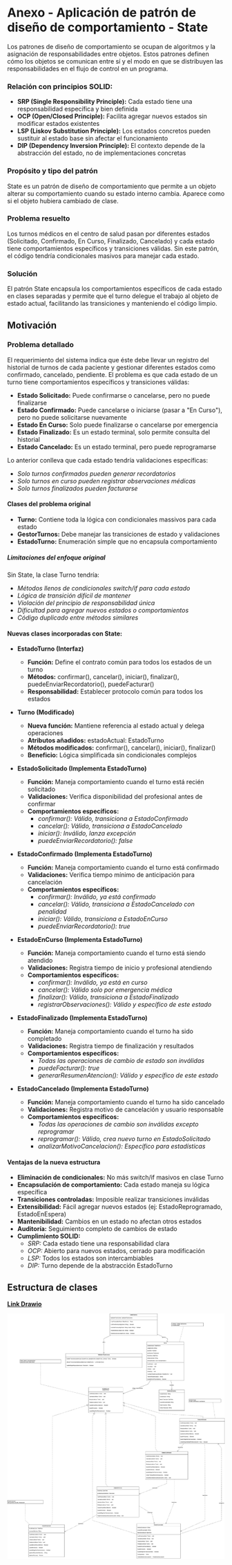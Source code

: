 # Anexo - Aplicación de patrón de diseño de comportamiento - State

Los patrones de diseño de comportamiento se ocupan de algoritmos y la asignación de responsabilidades entre objetos. Estos patrones definen cómo los objetos se comunican entre sí y el modo en que se distribuyen las responsabilidades en el flujo de control en un programa.

### Relación con principios SOLID:

+ **SRP (Single Responsibility Principle):** Cada estado tiene una responsabilidad específica y bien definida
+ **OCP (Open/Closed Principle):** Facilita agregar nuevos estados sin modificar estados existentes
+ **LSP (Liskov Substitution Principle):** Los estados concretos pueden sustituir al estado base sin afectar el funcionamiento
+ **DIP (Dependency Inversion Principle):** El contexto depende de la abstracción del estado, no de implementaciones concretas

### Propósito y tipo del patrón

State es un patrón de diseño de comportamiento que permite a un objeto alterar su comportamiento cuando su estado interno cambia. Aparece como si el objeto hubiera cambiado de clase.

### Problema resuelto

Los turnos médicos en el centro de salud pasan por diferentes estados (Solicitado, Confirmado, En Curso, Finalizado, Cancelado) y cada estado tiene comportamientos específicos y transiciones válidas. Sin este patrón, el código tendría condicionales masivos para manejar cada estado.

### Solución

El patrón State encapsula los comportamientos específicos de cada estado en clases separadas y permite que el turno delegue el trabajo al objeto de estado actual, facilitando las transiciones y manteniendo el código limpio.

## Motivación

### Problema detallado

El requerimiento del sistema indica que éste debe llevar un registro del historial de turnos de cada paciente y gestionar diferentes estados como confirmado, cancelado, pendiente. El problema es que cada estado de un turno tiene comportamientos específicos y transiciones válidas:

+ **Estado Solicitado:** Puede confirmarse o cancelarse, pero no puede finalizarse
+ **Estado Confirmado:** Puede cancelarse o iniciarse (pasar a "En Curso"), pero no puede solicitarse nuevamente
+ **Estado En Curso:** Solo puede finalizarse o cancelarse por emergencia
+ **Estado Finalizado:** Es un estado terminal, solo permite consulta del historial
+ **Estado Cancelado:** Es un estado terminal, pero puede reprogramarse

Lo anterior conlleva que cada estado tendría validaciones específicas:

- *Solo turnos confirmados pueden generar recordatorios*
- *Solo turnos en curso pueden registrar observaciones médicas*
- *Solo turnos finalizados pueden facturarse*

#### Clases del problema original

+ **Turno:** Contiene toda la lógica con condicionales massivos para cada estado
+ **GestorTurnos:** Debe manejar las transiciones de estado y validaciones
+ **EstadoTurno:** Enumeración simple que no encapsula comportamiento

##### Limitaciones del enfoque original

Sin State, la clase Turno tendría:
+ *Métodos llenos de condicionales switch/if para cada estado*
+ *Lógica de transición difícil de mantener*
+ *Violación del principio de responsabilidad única*
+ *Dificultad para agregar nuevos estados o comportamientos*
+ *Código duplicado entre métodos similares*

#### Nuevas clases incorporadas con State:

+ **EstadoTurno (Interfaz)**
  - **Función:** Define el contrato común para todos los estados de un turno
  - **Métodos:** confirmar(), cancelar(), iniciar(), finalizar(), puedeEnviarRecordatorio(), puedeFacturar()
  - **Responsabilidad:** Establecer protocolo común para todos los estados

+ **Turno (Modificado)**
  - **Nueva función:** Mantiene referencia al estado actual y delega operaciones
  - **Atributos añadidos:** estadoActual: EstadoTurno
  - **Métodos modificados:** confirmar(), cancelar(), iniciar(), finalizar()
  - **Beneficio:** Lógica simplificada sin condicionales complejos

+ **EstadoSolicitado (Implementa EstadoTurno)**
  - **Función:** Maneja comportamiento cuando el turno está recién solicitado
  - **Validaciones:** Verifica disponibilidad del profesional antes de confirmar
  - **Comportamientos específicos:**
      * *confirmar(): Válido, transiciona a EstadoConfirmado*
      * *cancelar(): Válido, transiciona a EstadoCancelado*
      * *iniciar(): Inválido, lanza excepción*
      * *puedeEnviarRecordatorio(): false*

+ **EstadoConfirmado (Implementa EstadoTurno)**
  - **Función:** Maneja comportamiento cuando el turno está confirmado
  - **Validaciones:** Verifica tiempo mínimo de anticipación para cancelación
  - **Comportamientos específicos:**
      * *confirmar(): Inválido, ya está confirmado*
      * *cancelar(): Válido, transiciona a EstadoCancelado con penalidad*
      * *iniciar(): Válido, transiciona a EstadoEnCurso*
      * *puedeEnviarRecordatorio(): true*

+ **EstadoEnCurso (Implementa EstadoTurno)**
  - **Función:** Maneja comportamiento cuando el turno está siendo atendido
  - **Validaciones:** Registra tiempo de inicio y profesional atendiendo
  - **Comportamientos específicos:**
      * *confirmar(): Inválido, ya está en curso*
      * *cancelar(): Válido solo por emergencia médica*
      * *finalizar(): Válido, transiciona a EstadoFinalizado*
      * *registrarObservaciones(): Válido y específico de este estado*

+ **EstadoFinalizado (Implementa EstadoTurno)**
  - **Función:** Maneja comportamiento cuando el turno ha sido completado
  - **Validaciones:** Registra tiempo de finalización y resultados
  - **Comportamientos específicos:**
      * *Todas las operaciones de cambio de estado son inválidas*
      * *puedeFacturar(): true*
      * *generarResumenAtencion(): Válido y específico de este estado*

+ **EstadoCancelado (Implementa EstadoTurno)**
  - **Función:** Maneja comportamiento cuando el turno ha sido cancelado
  - **Validaciones:** Registra motivo de cancelación y usuario responsable
  - **Comportamientos específicos:**
      * *Todas las operaciones de cambio son inválidas excepto reprogramar*
      * *reprogramar(): Válido, crea nuevo turno en EstadoSolicitado*
      * *analizarMotivoCancelacion(): Específico para estadísticas*

#### Ventajas de la nueva estructura

+ **Eliminación de condicionales:** No más switch/if masivos en clase Turno
+ **Encapsulación de comportamiento:** Cada estado maneja su lógica específica
+ **Transiciones controladas:** Imposible realizar transiciones inválidas
+ **Extensibilidad:** Fácil agregar nuevos estados (ej: EstadoReprogramado, EstadoEnEspera)
+ **Mantenibilidad:** Cambios en un estado no afectan otros estados
+ **Auditoría:** Seguimiento completo de cambios de estado
+ **Cumplimiento SOLID:**
  - *SRP:* Cada estado tiene una responsabilidad clara
  - *OCP:* Abierto para nuevos estados, cerrado para modificación
  - *LSP:* Todos los estados son intercambiables
  - *DIP:* Turno depende de la abstracción EstadoTurno
    
## Estructura de clases
    
[**Link Drawio**](https://drive.google.com/file/d/1QeedMc3eTCll6shfMHFqWfYOEk9DkCIS/view?usp=sharing)

![State](imagenes/STATE.jpg)

